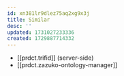 ```yaml
---
id: xn381lr9dlez75aq2xg9x3j
title: Similar
desc: ''
updated: 1731027233336
created: 1729887714332
---
```


- [[prdct.trifid]] (server-side)
- [[prdct.zazuko-ontology-manager]] 